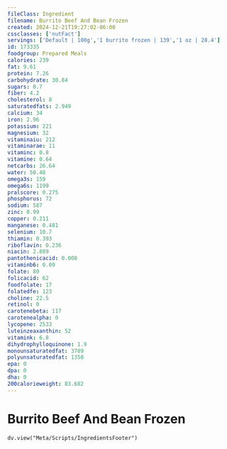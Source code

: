 ```yaml
---
fileClass: Ingredient
filename: Burrito Beef And Bean Frozen
created: 2024-12-21T19:27:02-06:00
cssclasses: ['nutFact']
servings: ['Default | 100g','1 burrito frozen | 139','1 oz | 28.4']
id: 173335
foodgroup: Prepared Meals
calories: 239
fat: 9.61
protein: 7.26
carbohydrate: 30.84
sugars: 0.7
fiber: 4.2
cholesterol: 8
saturatedfats: 2.949
calcium: 34
iron: 2.96
potassium: 221
magnesium: 32
vitaminaiu: 212
vitaminarae: 11
vitaminc: 0.8
vitamine: 0.64
netcarbs: 26.64
water: 50.48
omega3s: 159
omega6s: 1199
pralscore: 0.275
phosphorus: 72
sodium: 587
zinc: 0.99
copper: 0.211
manganese: 0.481
selenium: 10.7
thiamin: 0.393
riboflavin: 0.236
niacin: 2.889
pantothenicacid: 0.008
vitaminb6: 0.09
folate: 80
folicacid: 62
foodfolate: 17
folatedfe: 123
choline: 22.5
retinol: 0
carotenebeta: 117
carotenealpha: 0
lycopene: 2533
luteinzeaxanthin: 52
vitamink: 6.8
dihydrophylloquinone: 1.9
monounsaturatedfat: 3789
polyunsaturatedfat: 1358
epa: 0
dpa: 0
dha: 0
200calorieweight: 83.682
---
```


# Burrito Beef And Bean Frozen

```dataviewjs
dv.view("Meta/Scripts/IngredientsFooter")
```